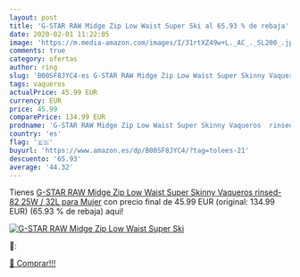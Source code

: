 ```yaml
---
layout: post
title: 'G-STAR RAW Midge Zip Low Waist Super Ski al 65.93 % de rebaja'
date: 2020-02-01 11:22:05
image: 'https://m.media-amazon.com/images/I/31rtXZ49w+L._AC_._SL200_.jpg'
comments: true
category: ofertas
author: ring
slug: 'B00SF8JYC4-es G-STAR RAW Midge Zip Low Waist Super Skinny Vaqueros...'
tags: vaqueros
actualPrice: 45.99 EUR
currency: EUR
price: 45.99
comparePrice: 134.99 EUR
prodname: 'G-STAR RAW Midge Zip Low Waist Super Skinny Vaqueros  rinsed-82  25W / 32L para Mujer'
country: 'es'
flag: '🇪🇸'
buyurl: 'https://www.amazon.es/dp/B00SF8JYC4/?tag=tolees-21'
descuento: '65.93'
average: '44.32'
---
```


Tienes [G-STAR RAW Midge Zip Low Waist Super Skinny Vaqueros  rinsed-82  25W / 32L para Mujer](https://www.amazon.es/dp/B00SF8JYC4/?tag=tolees-21) con precio final de  45.99 EUR (original: 134.99 EUR) (65.93 %  de rebaja) aqui!

[![G-STAR RAW Midge Zip Low Waist Super Ski](https://m.media-amazon.com/images/I/31rtXZ49w+L._AC_._SL200_.jpg)](https://www.amazon.es/dp/B00SF8JYC4/?tag=tolees-21)

🔎:


[🛒 Comprar!!!](https://www.amazon.es/dp/B00SF8JYC4/?tag=tolees-21)
